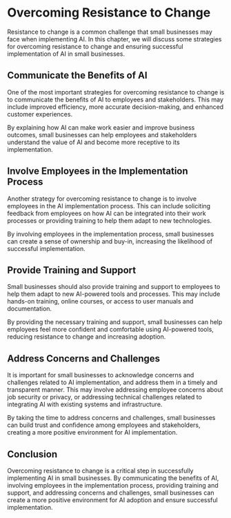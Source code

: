 Overcoming Resistance to Change
=========================================================================================

Resistance to change is a common challenge that small businesses may face when implementing AI. In this chapter, we will discuss some strategies for overcoming resistance to change and ensuring successful implementation of AI in small businesses.

Communicate the Benefits of AI
------------------------------

One of the most important strategies for overcoming resistance to change is to communicate the benefits of AI to employees and stakeholders. This may include improved efficiency, more accurate decision-making, and enhanced customer experiences.

By explaining how AI can make work easier and improve business outcomes, small businesses can help employees and stakeholders understand the value of AI and become more receptive to its implementation.

Involve Employees in the Implementation Process
-----------------------------------------------

Another strategy for overcoming resistance to change is to involve employees in the AI implementation process. This can include soliciting feedback from employees on how AI can be integrated into their work processes or providing training to help them adapt to new technologies.

By involving employees in the implementation process, small businesses can create a sense of ownership and buy-in, increasing the likelihood of successful implementation.

Provide Training and Support
----------------------------

Small businesses should also provide training and support to employees to help them adapt to new AI-powered tools and processes. This may include hands-on training, online courses, or access to user manuals and documentation.

By providing the necessary training and support, small businesses can help employees feel more confident and comfortable using AI-powered tools, reducing resistance to change and increasing adoption.

Address Concerns and Challenges
-------------------------------

It is important for small businesses to acknowledge concerns and challenges related to AI implementation, and address them in a timely and transparent manner. This may involve addressing employee concerns about job security or privacy, or addressing technical challenges related to integrating AI with existing systems and infrastructure.

By taking the time to address concerns and challenges, small businesses can build trust and confidence among employees and stakeholders, creating a more positive environment for AI implementation.

Conclusion
----------

Overcoming resistance to change is a critical step in successfully implementing AI in small businesses. By communicating the benefits of AI, involving employees in the implementation process, providing training and support, and addressing concerns and challenges, small businesses can create a more positive environment for AI adoption and ensure successful implementation.


